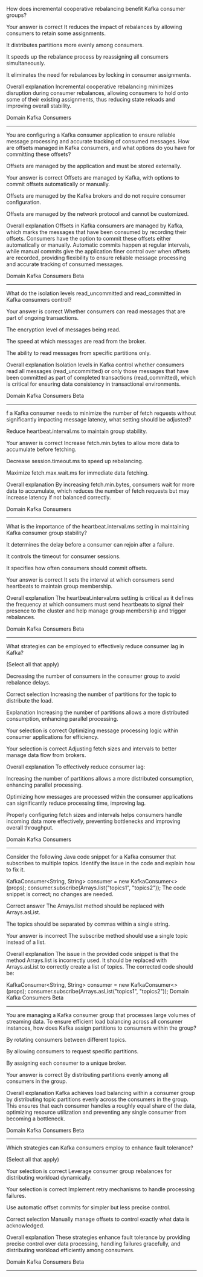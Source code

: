 How does incremental cooperative rebalancing benefit Kafka consumer groups?

Your answer is correct
It reduces the impact of rebalances by allowing consumers to retain some assignments.

It distributes partitions more evenly among consumers.

It speeds up the rebalance process by reassigning all consumers simultaneously.

It eliminates the need for rebalances by locking in consumer assignments.

Overall explanation
Incremental cooperative rebalancing minimizes disruption during consumer rebalances, allowing consumers to hold onto some of their existing assignments, thus reducing state reloads and improving overall stability.

Domain
Kafka Consumers


---


You are configuring a Kafka consumer application to ensure reliable message processing and accurate tracking of consumed messages. How are offsets managed in Kafka consumers, and what options do you have for committing these offsets?

Offsets are managed by the application and must be stored externally.

Your answer is correct
Offsets are managed by Kafka, with options to commit offsets automatically or manually.

Offsets are managed by the Kafka brokers and do not require consumer configuration.

Offsets are managed by the network protocol and cannot be customized.

Overall explanation
Offsets in Kafka consumers are managed by Kafka, which marks the messages that have been consumed by recording their offsets. Consumers have the option to commit these offsets either automatically or manually. Automatic commits happen at regular intervals, while manual commits give the application finer control over when offsets are recorded, providing flexibility to ensure reliable message processing and accurate tracking of consumed messages.

Domain
Kafka Consumers
Beta

---

What do the isolation levels read_uncommitted and read_committed in Kafka consumers control?

Your answer is correct
Whether consumers can read messages that are part of ongoing transactions.

The encryption level of messages being read.

The speed at which messages are read from the broker.

The ability to read messages from specific partitions only.

Overall explanation
Isolation levels in Kafka control whether consumers read all messages (read_uncommitted) or only those messages that have been committed as part of completed transactions (read_committed), which is critical for ensuring data consistency in transactional environments.

Domain
Kafka Consumers
Beta

---


f a Kafka consumer needs to minimize the number of fetch requests without significantly impacting message latency, what setting should be adjusted?

Reduce heartbeat.interval.ms to maintain group stability.

Your answer is correct
Increase fetch.min.bytes to allow more data to accumulate before fetching.

Decrease session.timeout.ms to speed up rebalancing.

Maximize fetch.max.wait.ms for immediate data fetching.

Overall explanation
By increasing fetch.min.bytes, consumers wait for more data to accumulate, which reduces the number of fetch requests but may increase latency if not balanced correctly.

Domain
Kafka Consumers

---



What is the importance of the heartbeat.interval.ms setting in maintaining Kafka consumer group stability?

It determines the delay before a consumer can rejoin after a failure.

It controls the timeout for consumer sessions.

It specifies how often consumers should commit offsets.

Your answer is correct
It sets the interval at which consumers send heartbeats to maintain group membership.

Overall explanation
The heartbeat.interval.ms setting is critical as it defines the frequency at which consumers must send heartbeats to signal their presence to the cluster and help manage group membership and trigger rebalances.

Domain
Kafka Consumers
Beta


---


What strategies can be employed to effectively reduce consumer lag in Kafka?

(Select all that apply)

Decreasing the number of consumers in the consumer group to avoid rebalance delays.

Correct selection
Increasing the number of partitions for the topic to distribute the load.

Explanation
Increasing the number of partitions allows a more distributed consumption, enhancing parallel processing.

Your selection is correct
Optimizing message processing logic within consumer applications for efficiency.

Your selection is correct
Adjusting fetch sizes and intervals to better manage data flow from brokers.

Overall explanation
To effectively reduce consumer lag:

Increasing the number of partitions allows a more distributed consumption, enhancing parallel processing.

Optimizing how messages are processed within the consumer applications can significantly reduce processing time, improving lag.

Properly configuring fetch sizes and intervals helps consumers handle incoming data more effectively, preventing bottlenecks and improving overall throughput​​.

Domain
Kafka Consumers

----


Consider the following Java code snippet for a Kafka consumer that subscribes to multiple topics. Identify the issue in the code and explain how to fix it.



KafkaConsumer<String, String> consumer = new KafkaConsumer<>(props);
consumer.subscribe(Arrays.list("topics1", "topics2"));
The code snippet is correct; no changes are needed.

Correct answer
The Arrays.list method should be replaced with Arrays.asList.

The topics should be separated by commas within a single string.

Your answer is incorrect
The subscribe method should use a single topic instead of a list.

Overall explanation
The issue in the provided code snippet is that the method Arrays.list is incorrectly used. It should be replaced with Arrays.asList to correctly create a list of topics. The corrected code should be:



KafkaConsumer<String, String> consumer = new KafkaConsumer<>(props);
consumer.subscribe(Arrays.asList("topics1", "topics2"));
Domain
Kafka Consumers
Beta

---


You are managing a Kafka consumer group that processes large volumes of streaming data. To ensure efficient load balancing across all consumer instances, how does Kafka assign partitions to consumers within the group?

By rotating consumers between different topics.

By allowing consumers to request specific partitions.

By assigning each consumer to a unique broker.

Your answer is correct
By distributing partitions evenly among all consumers in the group.

Overall explanation
Kafka achieves load balancing within a consumer group by distributing topic partitions evenly across the consumers in the group. This ensures that each consumer handles a roughly equal share of the data, optimizing resource utilization and preventing any single consumer from becoming a bottleneck.

Domain
Kafka Consumers
Beta

---

Which strategies can Kafka consumers employ to enhance fault tolerance?

(Select all that apply)

Your selection is correct
Leverage consumer group rebalances for distributing workload dynamically.

Your selection is correct
Implement retry mechanisms to handle processing failures.

Use automatic offset commits for simpler but less precise control.

Correct selection
Manually manage offsets to control exactly what data is acknowledged.

Overall explanation
These strategies enhance fault tolerance by providing precise control over data processing, handling failures gracefully, and distributing workload efficiently among consumers.

Domain
Kafka Consumers
Beta

---


